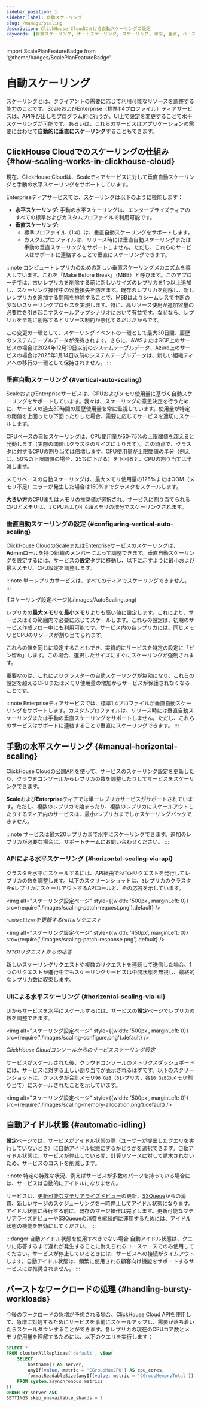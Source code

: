 ```yaml
---
sidebar_position: 1
sidebar_label: 自動スケーリング
slug: /manage/scaling
description: ClickHouse Cloudにおける自動スケーリングの設定
keywords: [自動スケーリング, オートスケーリング, スケーリング, 水平, 垂直, バースト]
---
```


import ScalePlanFeatureBadge from '@theme/badges/ScalePlanFeatureBadge'

# 自動スケーリング

スケーリングとは、クライアントの需要に応じて利用可能なリソースを調整する能力のことです。ScaleおよびEnterprise（標準1:4プロファイル）ティアサービスは、API呼び出しをプログラム的に行うか、UI上で設定を変更することで水平スケーリングが可能です。あるいは、これらのサービスはアプリケーションの需要に合わせて**自動的に垂直にスケーリング**することもできます。

<ScalePlanFeatureBadge feature="自動的な垂直スケーリング"/>

## ClickHouse Cloudでのスケーリングの仕組み {#how-scaling-works-in-clickhouse-cloud}

現在、ClickHouse Cloudは、Scaleティアサービスに対して垂直自動スケーリングと手動の水平スケーリングをサポートしています。

Enterpriseティアサービスでは、スケーリングは以下のように機能します：

- **水平スケーリング**: 手動の水平スケーリングは、エンタープライズティアのすべての標準およびカスタムプロファイルで利用可能です。  
- **垂直スケーリング**:
  - 標準プロファイル（1:4）は、垂直自動スケーリングをサポートします。
  - カスタムプロファイルは、リリース時には垂直自動スケーリングまたは手動の垂直スケーリングをサポートしません。ただし、これらのサービスはサポートに連絡することで垂直にスケーリングできます。

:::note
コンピュートレプリカのための新しい垂直スケーリングメカニズムを導入しています。これを「Make Before Break」（MBB）と呼びます。このアプローチでは、古いレプリカを削除する前に新しいサイズのレプリカを1つ以上追加し、スケーリング操作中の容量損失を防ぎます。既存のレプリカを削除し、新しいレプリカを追加する間隔を排除することで、MBBはよりシームレスで中断の少ないスケーリングプロセスを実現します。特に、高リソース使用が追加容量の必要性を引き起こすスケールアップシナリオにおいて有益です。なぜなら、レプリカを早期に削除するとリソース制約が悪化するだけだからです。

この変更の一環として、スケーリングイベントの一環として最大30日間、履歴のシステムテーブルデータが保持されます。さらに、AWSまたはGCP上のサービスの場合は2024年12月19日以前のシステムテーブルデータ、Azure上のサービスの場合は2025年1月14日以前のシステムテーブルデータは、新しい組織ティアへの移行の一環として保持されません。
:::

### 垂直自動スケーリング {#vertical-auto-scaling}

<ScalePlanFeatureBadge feature="自動的な垂直スケーリング"/>

ScaleおよびEnterpriseサービスは、CPUおよびメモリ使用量に基づく自動スケーリングをサポートしています。我々は、スケーリングの意思決定を行うために、サービスの過去30時間の履歴使用量を常に監視しています。使用量が特定の閾値を上回ったり下回ったりした場合、需要に応じてサービスを適切にスケールします。

CPUベースの自動スケーリングは、CPU使用量が50-75%の上限閾値を超えると発動します（実際の閾値はクラスタのサイズによります）。この時点で、クラスタに対するCPUの割り当ては倍増します。CPU使用量が上限閾値の半分（例えば、50%の上限閾値の場合、25%に下がる）を下回ると、CPUの割り当ては半減します。

メモリベースの自動スケーリングは、最大メモリ使用量の125%またはOOM（メモリ不足）エラーが発生した場合は150%までクラスタをスケールします。

**大きい方**のCPUまたはメモリの推奨値が選択され、サービスに割り当てられるCPUとメモリは、`1` CPUおよび`4 GiB`メモリの増分でスケーリングされます。

### 垂直自動スケーリングの設定 {#configuring-vertical-auto-scaling}

ClickHouse CloudのScaleまたはEnterpriseサービスのスケーリングは、**Admin**ロールを持つ組織のメンバーによって調整できます。垂直自動スケーリングを設定するには、サービスの**設定**タブに移動し、以下に示すように最小および最大メモリ、CPU設定を調整します。

:::note
単一レプリカサービスは、すべてのティアでスケーリングできません。
:::

<div class="eighty-percent">
![スケーリング設定ページ](./images/AutoScaling.png)
</div>

レプリカの**最大メモリ**を**最小メモリ**よりも高い値に設定します。これにより、サービスはその範囲内で必要に応じてスケールします。これらの設定は、初期のサービス作成フロー中にも利用可能です。サービス内の各レプリカには、同じメモリとCPUのリソースが割り当てられます。

これらの値を同じに設定することもでき、実質的にサービスを特定の設定に「ピン留め」します。この場合、選択したサイズにすぐにスケーリングが強制されます。

重要なのは、これによりクラスターの自動スケーリングが無効になり、これらの設定を超えるCPUまたはメモリ使用量の増加からサービスが保護されなくなることです。

:::note
Enterpriseティアサービスでは、標準1:4プロファイルが垂直自動スケーリングをサポートします。カスタムプロファイルは、リリース時には垂直自動スケーリングまたは手動の垂直スケーリングをサポートしません。ただし、これらのサービスはサポートに連絡することで垂直にスケーリングできます。
:::

## 手動の水平スケーリング {#manual-horizontal-scaling}

<ScalePlanFeatureBadge feature="手動の水平スケーリング"/>

ClickHouse Cloudの[公開API](/cloud/manage/api/swagger#/paths/~1v1~1organizations~1:organizationId~1services~1:serviceId~1scaling/patch)を使って、サービスのスケーリング設定を更新したり、クラウドコンソールからレプリカの数を調整したりしてサービスをスケーリングできます。

**Scale**および**Enterprise**ティアでは単一レプリカサービスがサポートされています。ただし、複数のレプリカで始まったり、複数のレプリカにスケールアウトしたりするティア内のサービスは、最小`2`レプリカまでしかスケーリングバックできません。

:::note
サービスは最大20レプリカまで水平にスケーリングできます。追加のレプリカが必要な場合は、サポートチームにお問い合わせください。
:::

### APIによる水平スケーリング {#horizontal-scaling-via-api}

クラスタを水平にスケールするには、API経由で`PATCH`リクエストを発行してレプリカの数を調整します。以下のスクリーンショットは、`3`レプリカのクラスタを`6`レプリカにスケールアウトするAPIコールと、その応答を示しています。

<img alt="スケーリング設定ページ"
    style={{width: '500px', marginLeft: 0}}
    src={require('./images/scaling-patch-request.png').default} />

*`numReplicas`を更新する`PATCH`リクエスト*

<img alt="スケーリング設定ページ"
    style={{width: '450px', marginLeft: 0}}
    src={require('./images/scaling-patch-response.png').default} />

*`PATCH`リクエストからの応答*

新しいスケーリングリクエストや複数のリクエストを連続して送信した場合、1つのリクエストが進行中でもスケーリングサービスは中間状態を無視し、最終的なレプリカ数に収束します。

### UIによる水平スケーリング {#horizontal-scaling-via-ui}

UIからサービスを水平にスケールするには、サービスの**設定**ページでレプリカの数を調整できます。

<img alt="スケーリング設定ページ"
    style={{width: '500px', marginLeft: 0}}
    src={require('./images/scaling-configure.png').default} />

*ClickHouse Cloudコンソールからのサービススケーリング設定*

サービスがスケールされた後、クラウドコンソールのメトリクスダッシュボードには、サービスに対する正しい割り当てが表示されるはずです。以下のスクリーンショットは、クラスタが合計メモリ`96 GiB`（`6`レプリカ、各`16 GiB`のメモリ割り当て）にスケールされたことを示しています。

<img alt="スケーリング設定ページ"
    style={{width: '500px', marginLeft: 0}}
    src={require('./images/scaling-memory-allocation.png').default} />

## 自動アイドル状態 {#automatic-idling}
**設定**ページでは、サービスがアイドル状態の際（ユーザーが提出したクエリを実行していないとき）に自動アイドル状態にするかどうかを選択できます。自動アイドル状態は、サービスが停止している間、計算リソースに対して請求されないため、サービスのコストを削減します。

:::note
特定の特殊な状況、例えばサービスが多数のパーツを持っている場合には、サービスは自動的にアイドルになりません。

サービスは、[更新可能なマテリアライズドビュー](/materialized-view/refreshable-materialized-view)の更新、[S3Queue](/engines/table-engines/integrations/s3queue)からの消費、新しいマージのスケジューリングを一時停止してアイドル状態になります。アイドル状態に移行する前に、既存のマージ操作は完了します。更新可能なマテリアライズドビューやS3Queueの消費を継続的に運用するためには、アイドル状態の機能を無効にしてください。
:::

:::danger 自動アイドル状態を使用すべきでない場合
自動アイドル状態は、クエリに応答するまで遅れが発生することに耐えられるユースケースでのみ使用してください。サービスが停止しているときには、サービスへの接続がタイムアウトします。自動アイドル状態は、頻繁に使用される顧客向け機能をサポートするサービスには推奨されません。
:::

## バーストなワークロードの処理 {#handling-bursty-workloads}
今後のワークロードの急増が予想される場合、[ClickHouse Cloud API](/cloud/manage/api/services-api-reference.md)を使用して、急増に対処するためにサービスを事前にスケールアップし、需要が落ち着いたらスケールダウンすることができます。各レプリカの現在のCPUコア数とメモリ使用量を理解するためには、以下のクエリを実行します：

```sql
SELECT *
FROM clusterAllReplicas('default', view(
    SELECT
        hostname() AS server,
        anyIf(value, metric = 'CGroupMaxCPU') AS cpu_cores,
        formatReadableSize(anyIf(value, metric = 'CGroupMemoryTotal')) AS memory
    FROM system.asynchronous_metrics
))
ORDER BY server ASC
SETTINGS skip_unavailable_shards = 1
```
